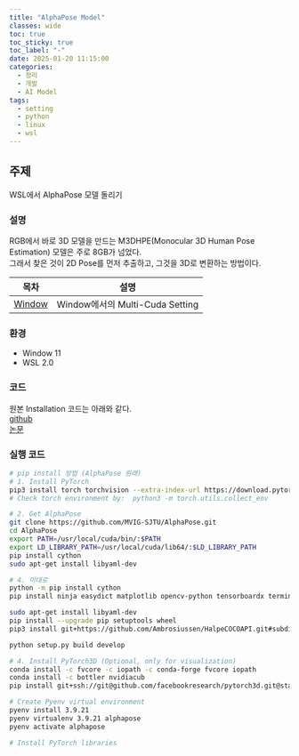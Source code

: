 ```yaml
---
title: "AlphaPose Model"
classes: wide
toc: true
toc_sticky: true
toc_label: "-"
date: 2025-01-20 11:15:00
categories:
  - 정리
  - 개발
  - AI Model
tags:
  - setting
  - python
  - linux
  - wsl
---
```


## 주제
WSL에서 AlphaPose 모델 돌리기  

### 설명
RGB에서 바로 3D 모델을 만드는 M3DHPE(Monocular 3D Human Pose Estimation) 모델은 주로 8GB가 넘었다.  
그래서 찾은 것이 2D Pose를 먼저 추출하고, 그것을 3D로 변환하는 방법이다.  


| 목차 | 설명 |
|:---:|:---:|
| [Window](#Window) | Window에서의 Multi-Cuda Setting |

### 환경 
- Window 11
- WSL 2.0

### 코드  

원본 Installation 코드는 아래와 같다.  
[github](https://github.com/MVIG-SJTU/AlphaPose)  
[논문](https://arxiv.org/abs/2211.03375)  

### 실행 코드

  
```bash
# pip install 방법 (AlphaPose 원래)
# 1. Install PyTorch
pip3 install torch torchvision --extra-index-url https://download.pytorch.org/whl/cu12.6
# Check torch environment by:  python3 -m torch.utils.collect_env

# 2. Get AlphaPose
git clone https://github.com/MVIG-SJTU/AlphaPose.git
cd AlphaPose
export PATH=/usr/local/cuda/bin/:$PATH
export LD_LIBRARY_PATH=/usr/local/cuda/lib64/:$LD_LIBRARY_PATH
pip install cython
sudo apt-get install libyaml-dev

# 4. 이대로 
python -m pip install cython
pip install ninja easydict matplotlib opencv-python tensorboardx terminaltables visdom numpy scipy pyyaml cython_bbox

sudo apt-get install libyaml-dev
pip install --upgrade pip setuptools wheel
pip3 install git+https://github.com/Ambrosiussen/HalpeCOCOAPI.git#subdirectory=PythonAPI

python setup.py build develop

# 4. Install PyTorch3D (Optional, only for visualization)
conda install -c fvcore -c iopath -c conda-forge fvcore iopath
conda install -c bottler nvidiacub
pip install git+ssh://git@github.com/facebookresearch/pytorch3d.git@stable

# Create Pyenv virtual environment
pyenv install 3.9.21
pyenv virtualenv 3.9.21 alphapose
pyenv activate alphapose

# Install PyTorch libraries



```  


